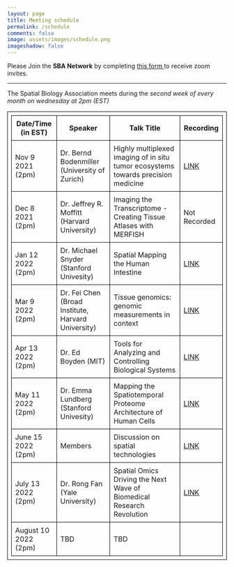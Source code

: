 ```yaml
---
layout: page
title: Meeting schedule
permalink: /schedule
comments: false
image: assets/images/schedule.png
imageshadow: false
---
```


<div><span class="h4">Please Join the <b>SBA Network</b> by completing <a href="https://forms.gle/wj51xS2CN3jLDAfi6" target="_blank">this form </a> to receive zoom invites.</span></div>

<hr>

The Spatial Biology Association meets during the *second week of every month on wednesday at 2pm (EST)*
<br>

<style>
table, th, td {
  border: 1px solid black;
  padding: 0.5em;
}
</style>
| Date/Time (in EST)   | Speaker                                            | Talk Title                                                                        | Recording                                                                    |
|----------------------|----------------------------------------------------|-----------------------------------------------------------------------------------|------------------------------------------------------------------------------|
| Nov 9 2021 (2pm)     | Dr. Bernd Bodenmiller (University of Zurich)       | Highly multiplexed imaging of in situ tumor ecosystems towards precision medicine | [LINK](https://spatialbiology.github.io/sba/bodenmiller-imc/)                |
| Dec 8 2021 (2pm)     | Dr. Jeffrey R. Moffitt (Harvard University)        | Imaging the Transcriptome - Creating Tissue Atlases with MERFISH                  | Not Recorded                                                                 |
| Jan 12 2022 (2pm)    | Dr. Michael Snyder (Stanford Univesity)            | Spatial Mapping the Human Intestine                                               | [LINK](https://spatialbiology.github.io/sba/snyder-hubmap/)                  |
| Mar 9 2022 (2pm)     | Dr. Fei Chen (Broad Institute, Harvard University) | Tissue genomics: genomic measurements in context                                  | [LINK](https://spatialbiology.github.io/sba/fei-chen-spatial-dna)            |
| Apr 13 2022 (2pm)    | Dr. Ed Boyden (MIT)                                | Tools for Analyzing and Controlling Biological Systems                            | [LINK](https://spatialbiology.github.io/sba/ed-boyden-expansion-microscopy)  |
| May 11 2022 (2pm)    | Dr. Emma Lundberg (Stanford Univesity)             | Mapping the Spatiotemporal Proteome Architecture of Human Cells                   | [LINK](https://spatialbiology.github.io/sba/emma-lundberg-proteome-atlas)    |
| June 15 2022 (2pm)   | Members                                            | Discussion on spatial technologies                                                | [LINK](https://spatialbiology.github.io/sba/cycif-codex-slideseq-discussion) |
| July 13 2022 (2pm)   | Dr. Rong Fan (Yale University)                     | Spatial Omics Driving the Next Wave of Biomedical Research Revolution             | [LINK](https://spatialbiology.github.io/sba/rong-fan-spatial-omics-tools)    |
| August 10 2022 (2pm) | TBD                                                | TBD                                                                               |                                                                              |
